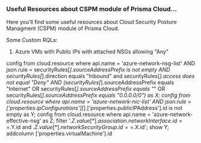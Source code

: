 ### Useful Resources about CSPM module of Prisma Cloud...

Here you'll find some useful resources about Cloud Security Posture Managment (CSPM) module of Prisma Cloud.

Some Custom RQLs:

1. Azure VMs with Public IPs with attached NSGs allowing "Any"

config from cloud.resource where api.name = 'azure-network-nsg-list' AND json.rule = securityRules[*].sourceAddressPrefix is not empty AND securityRules[*].direction equals "Inbound" and securityRules[*].access does not equal "Deny" AND (securityRules[*].sourceAddressPrefix equals "Internet" OR securityRules[*].sourceAddressPrefix equals "*" OR securityRules[*].sourceAddressPrefix equals "0.0.0.0/0") as X; config from cloud.resource where api.name = 'azure-network-nic-list' AND json.rule = ['properties.ipConfigurations'][*].['properties.publicIPAddress'].id is not empty as Y; config from cloud.resource where api.name = 'azure-network-effective-nsg' as Z; filter '$.Z.value[*].association.networkInterface.id==$.Y.id and $.Z.value[*].networkSecurityGroup.id==$.X.id'; show Y; addcolumn ['properties.virtualMachine'].id